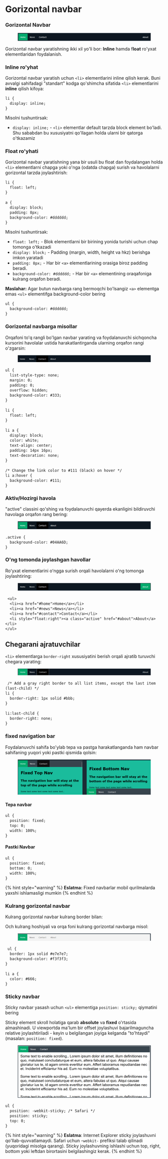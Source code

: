 # Gorizontal navbar

### Gorizontal Navbar <a href="#gorizontal-navbar" id="gorizontal-navbar"></a>

<figure><img src="../../../.gitbook/assets/image (343).png" alt=""><figcaption></figcaption></figure>

Gorizontal navbar yaratishning ikki xil yo'li bor: **Inline** hamda f**loat** ro'yxat elementlaridan foydalanish.

### Inline ro'yhat <a href="#inline-list" id="inline-list"></a>

Gorizontal navbar yaratish uchun `<li>` elementlarini inline qilish kerak. Buni avvalgi sahifadagi "standart" kodga qo'shimcha sifatida `<li>` elementlarini **inline** qilish kifoya:

```
li {
  display: inline;
}
```

Misolni tushuntirsak:

* `display: inline;` - `<li>` elementlar default tarzda block element bo'ladi. Shu sababdan bu xususiyatni qo'llagan holda ularni bir qatorga o'tkazamiz

### Float ro'yhati <a href="#float-list" id="float-list"></a>

Gorizontal navbar yaratishning yana bir usuli bu float dan foydalangan holda `<li>` elementlarni chapga yoki o'nga (odatda chapga) surish va havolalarni gorizontal tarzda joylashtirish:

```
li {
  float: left;
}

a {
  display: block;
  padding: 8px;
  background-color: #dddddd;
}
```

Misolni tushuntirsak:

* `float: left;` - Blok elementlarni bir birining yonida turishi uchun chap tomonga o'tkazadi
* `display: block;` - Padding (margin, width, height va hkz) berishga imkon yaratadi
* `padding: 8px;` - Har bir `<a>` elementlarining orasiga biroz padding beradi.
* `background-color: #dddddd;` - Har bir `<a>` elementining oraqafoniga kulrang orqafon beradi.

**Maslahar:** Agar butun navbarga rang bermoqchi bo'lsangiz `<a>` elementga emas `<ul>` elementifga background-color bering

```
ul {
  background-color: #dddddd;
} 
```

### Gorizontal navbarga misollar <a href="#gorizontal-navbar-misollari" id="gorizontal-navbar-misollari"></a>

Orqafoni to'q rangli bo'lgan navbar yarating va foydalanuvchi sichqoncha kursorini havolalar ustida harakatlantirganda ularning orqafon rangi o'zgarsin:

<figure><img src="../../../.gitbook/assets/image (815).png" alt=""><figcaption></figcaption></figure>

```
ul {
  list-style-type: none;
  margin: 0;
  padding: 0;
  overflow: hidden;
  background-color: #333;
}

li {
  float: left;
}

li a {
  display: block;
  color: white;
  text-align: center;
  padding: 14px 16px;
  text-decoration: none;
}

/* Change the link color to #111 (black) on hover */
li a:hover {
  background-color: #111;
} 
```

### Aktiv/Hozirgi havola <a href="#aktivhozirgi-link" id="aktivhozirgi-link"></a>

"active" classini qo'shing va foydalanuvchi qayerda ekanligini bildiruvchi havolaga orqafon rang bering:

<figure><img src="../../../.gitbook/assets/image (282).png" alt=""><figcaption></figcaption></figure>

```
.active {
  background-color: #04AA6D;
}
```

### O'ng tomonda joylashgan havollar <a href="#ong-tomonda-joylashgan-linklar" id="ong-tomonda-joylashgan-linklar"></a>

Roʻyxat elementlarini oʻngga surish orqali havolalarni oʻng tomonga joylashtiring:

<figure><img src="../../../.gitbook/assets/image (848).png" alt=""><figcaption></figcaption></figure>

```
 <ul>
  <li><a href="#home">Home</a></li>
  <li><a href="#news">News</a></li>
  <li><a href="#contact">Contact</a></li>
  <li style="float:right"><a class="active" href="#about">About</a></li>
</ul> 
```

## Chegarani ajratuvchilar

`<li>` elementlarga `border-right` xususiyatini berish orqali ajratib turuvchi chegara yarating:

<figure><img src="../../../.gitbook/assets/image (846).png" alt=""><figcaption></figcaption></figure>

```
 /* Add a gray right border to all list items, except the last item (last-child) */
li {
  border-right: 1px solid #bbb;
}

li:last-child {
  border-right: none;
} 
```

### fixed navigation bar <a href="#fixed-gorizontal-navbar" id="fixed-gorizontal-navbar"></a>

Foydalanuvchi sahifa bo'ylab tepa va pastga harakatlanganda ham navbar sahifaning yuqori yoki pastki qismida qolsin:

<figure><img src="../../../.gitbook/assets/image (634).png" alt=""><figcaption></figcaption></figure>

#### Tepa navbar <a href="#tepa-navbar" id="tepa-navbar"></a>

```
ul {
  position: fixed;
  top: 0;
  width: 100%;
}
```

#### Pastki Navbar <a href="#past-navbar" id="past-navbar"></a>

```
ul {
  position: fixed;
  bottom: 0;
  width: 100%;
}
```

{% hint style="warning" %}
**Eslatma:** Fixed navbarlar mobil qurilmalarda yaxshi ishlamasligi mumkin
{% endhint %}

### Kulrang gorizontal navbar <a href="#kulrang-gorizontal-navbar" id="kulrang-gorizontal-navbar"></a>

Kulrang gorizontal navbar kulrang border bilan:

Och kulrang hoshiyali va orqa foni kulrang gorizontal navbarga misol:&#x20;

<figure><img src="../../../.gitbook/assets/image (788).png" alt=""><figcaption></figcaption></figure>

```
 ul {
  border: 1px solid #e7e7e7;
  background-color: #f3f3f3;
}

li a {
  color: #666;
}
```

### Sticky navbar <a href="#yopishqoq-navbar" id="yopishqoq-navbar"></a>

Sticky navbar yasash uchun `<ul>` elementiga `position: sticky;` qiymatini bering

Sticky element skroll holatiga qarab **absolute** va **fixed** o'rtasida almashinadi. U viewportda ma'lum bir offset joylashuvi bajarilmaguncha relative joylashtiriladi - keyin u belgilangan joyiga kelganda "to'htaydi" (masalan: `position: fixed`).

<figure><img src="../../../.gitbook/assets/image (797).png" alt=""><figcaption></figcaption></figure>

```
ul {
  position: -webkit-sticky; /* Safari */
  position: sticky;
  top: 0;
}
```

{% hint style="warning" %}
**Eslatma**: Internet Explorer sticky joylashuvni qo'llab-quvvatlamaydi. Safari uchun -`webkit-` prefiksi talab qilinadi (yuqoridagi misolga qarang). Sticky joylashuvning ishlashi uchun top, right, bottom yoki leftdan birortasini belgilashingiz kerak.
{% endhint %}
